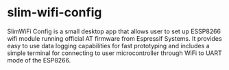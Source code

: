 # slim-wifi-config
SlimWiFi Config is a small desktop app that allows user to set up ESSP8266 wifi module running official AT firmware from Espressif Systems. It provides easy to use data logging capabilities for fast prototyping and includes a simple terminal for connecting to user microcontroller through WiFi to UART mode of the ESP8266. 
